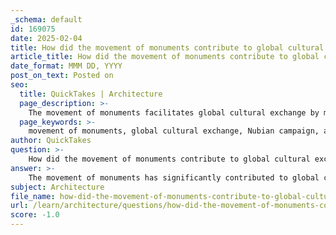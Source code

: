 ```yaml
---
_schema: default
id: 169075
date: 2025-02-04
title: How did the movement of monuments contribute to global cultural exchange?
article_title: How did the movement of monuments contribute to global cultural exchange?
date_format: MMM DD, YYYY
post_on_text: Posted on
seo:
  title: QuickTakes | Architecture
  page_description: >-
    The movement of monuments facilitates global cultural exchange by making heritage accessible, reflecting historical mobility, engaging in cultural politics, and raising ethical preservation concerns.
  page_keywords: >-
    movement of monuments, global cultural exchange, Nubian campaign, ancient Egyptian temples, Abu Simbel, heritage accessibility, intercultural dialogue, historical mobility, cultural politics, preservation ethics, local populations, social dislocation, architectural practices, cultural significance
author: QuickTakes
question: >-
    How did the movement of monuments contribute to global cultural exchange?
answer: >-
    The movement of monuments has significantly contributed to global cultural exchange by facilitating the sharing and interaction of cultural practices, ideas, and artifacts across borders. This phenomenon is particularly exemplified by the Nubian campaign, which involved the relocation of ancient Egyptian temples, such as those at Abu Simbel, to prevent their submersion due to the construction of the Aswan High Dam.\n\n1. **Facilitation of Access to Heritage**: By relocating these monuments to international museums and accessible sites, diverse audiences worldwide have the opportunity to engage with and appreciate Egyptian heritage. This accessibility fosters a greater understanding of ancient cultures and promotes intercultural dialogue.\n\n2. **Historical Precedent of Mobility**: The movement of monuments is not a new concept; it has historical roots that date back to ancient civilizations. For instance, the Assyrian monarchs moved obelisks to signify power and control. This historical continuum of mobility illustrates how monuments have long been used as tools for cultural expression and political influence, thereby enriching global cultural narratives.\n\n3. **Cultural Politics and Negotiation**: The relocation of monuments often involves complex negotiations between cultural value and economic interests. The Nubian campaign, for example, reflects broader geopolitical interests and the implications of colonialism and post-colonialism in architectural practices. This interplay of cultural politics shapes how monuments are perceived and valued in different contexts, contributing to a dynamic global cultural exchange.\n\n4. **Ethical Considerations and Preservation**: The practice of monument relocation raises ethical questions regarding authenticity and cultural significance. Preservationists debate the implications of moving historical structures, which can lead to discussions about the integrity of cultural heritage. These debates are essential for understanding the complexities of cultural exchange and the responsibilities involved in preserving heritage.\n\n5. **Impact on Local Populations**: While the movement of monuments can enhance global cultural exchange, it also has significant implications for local populations, such as the Nubians who were displaced during the Nubian campaign. The social dislocation experienced by these communities highlights the need for a balanced approach that considers both global cultural exchange and local cultural preservation.\n\nIn summary, the movement of monuments plays a crucial role in global cultural exchange by enhancing accessibility to heritage, reflecting historical patterns of mobility, engaging in cultural politics, and raising ethical considerations. This multifaceted impact underscores the importance of architectural preservation and the need for international cooperation in managing cultural heritage.
subject: Architecture
file_name: how-did-the-movement-of-monuments-contribute-to-global-cultural-exchange.md
url: /learn/architecture/questions/how-did-the-movement-of-monuments-contribute-to-global-cultural-exchange
score: -1.0
---
```


&nbsp;